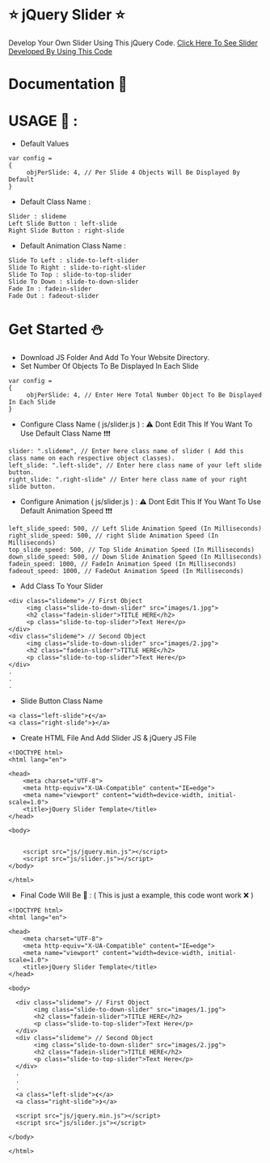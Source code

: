 # :star: jQuery Slider :star:
Develop Your Own Slider Using This jQuery Code. [Click Here To See Slider Developed By Using This Code](https://github.com/febeeh/Image-Slider-jQuery)

# Documentation :book:
# USAGE :memo: :
* Default Values
```
var config = 
{
     objPerSlide: 4, // Per Slide 4 Objects Will Be Displayed By Default
}
```
* Default Class Name :
```
Slider : slideme
Left Slide Button : left-slide
Right Slide Button : right-slide
```
* Default Animation Class Name :
```
Slide To Left : slide-to-left-slider
Slide To Right : slide-to-right-slider
Slide To Top : slide-to-top-slider
Slide To Down : slide-to-down-slider
Fade In : fadein-slider
Fade Out : fadeout-slider
```

# Get Started :snowman:
* Download JS Folder And Add To Your Website Directory.
* Set Number Of Objects To Be Displayed In Each Slide
```
var config = 
{
     objPerSlide: 4, // Enter Here Total Number Object To Be Displayed In Each Slide
}
```
* Configure Class Name ( js/slider.js ) : 
:warning: Dont Edit This If You Want To Use Default Class Name :exclamation::exclamation::exclamation:
``` 
slider: ".slideme", // Enter here class name of slider ( Add this class name on each respective object classes).
left_slide: ".left-slide", // Enter here class name of your left slide button.
right_slide: ".right-slide" // Enter here class name of your right slide button.
```
* Configure Animation ( js/slider.js ) : 
:warning: Dont Edit This If You Want To Use Default Animation Speed :exclamation::exclamation::exclamation:
```
left_slide_speed: 500, // Left Slide Animation Speed (In Milliseconds)
right_slide_speed: 500, // right Slide Animation Speed (In Milliseconds)
top_slide_speed: 500, // Top Slide Animation Speed (In Milliseconds)
down_slide_speed: 500, // Down Slide Animation Speed (In Milliseconds)
fadein_speed: 1000, // FadeIn Animation Speed (In Milliseconds)
fadeout_speed: 1000, // FadeOut Animation Speed (In Milliseconds)
```
* Add Class To Your Slider
````
<div class="slideme"> // First Object
     <img class="slide-to-down-slider" src="images/1.jpg">
     <h2 class="fadein-slider">TITLE HERE</h2>
     <p class="slide-to-top-slider">Text Here</p>
</div>
<div class="slideme"> // Second Object
     <img class="slide-to-down-slider" src="images/2.jpg">
     <h2 class="fadein-slider">TITLE HERE</h2>
     <p class="slide-to-top-slider">Text Here</p>
</div>
.
.
.
````
* Slide Button Class Name
````
<a class="left-slide">❮</a>
<a class="right-slide">❯</a>
````
* Create HTML File And Add Slider JS & jQuery JS File
```
<!DOCTYPE html>
<html lang="en">

<head>
    <meta charset="UTF-8">
    <meta http-equiv="X-UA-Compatible" content="IE=edge">
    <meta name="viewport" content="width=device-width, initial-scale=1.0">
    <title>jQuery Slider Template</title>
</head>

<body>

  
    <script src="js/jquery.min.js"></script>
    <script src="js/slider.js"></script>
</body>

</html>

```
* Final Code Will Be :checkered_flag: : ( This is just a example, this code wont work :x: )

```
<!DOCTYPE html>
<html lang="en">

<head>
    <meta charset="UTF-8">
    <meta http-equiv="X-UA-Compatible" content="IE=edge">
    <meta name="viewport" content="width=device-width, initial-scale=1.0">
    <title>jQuery Slider Template</title>
</head>

<body>

  <div class="slideme"> // First Object
       <img class="slide-to-down-slider" src="images/1.jpg">
       <h2 class="fadein-slider">TITLE HERE</h2>
       <p class="slide-to-top-slider">Text Here</p>
  </div>
  <div class="slideme"> // Second Object
       <img class="slide-to-down-slider" src="images/2.jpg">
       <h2 class="fadein-slider">TITLE HERE</h2>
       <p class="slide-to-top-slider">Text Here</p>
  </div>
  .
  .
  .
  <a class="left-slide">❮</a>
  <a class="right-slide">❯</a>
   
  <script src="js/jquery.min.js"></script>
  <script src="js/slider.js"></script>

</body>

</html>
```


